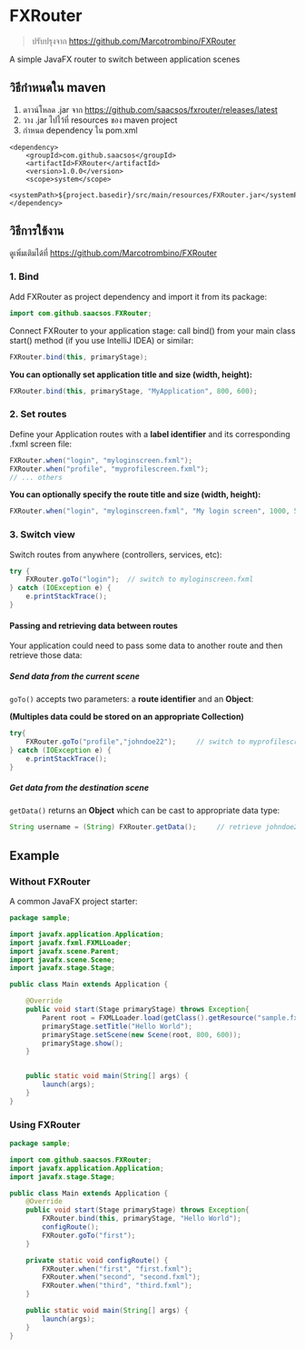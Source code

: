 # FXRouter

> ปรับปรุงจาก https://github.com/Marcotrombino/FXRouter

A simple JavaFX router to switch between application scenes

## วิธีกำหนดใน maven

1. ดาวน์โหลด .jar จาก https://github.com/saacsos/fxrouter/releases/latest
2. วาง .jar ไปไว้ที่ resources ของ maven project
3. กำหนด dependency ใน pom.xml
```
<dependency>
    <groupId>com.github.saacsos</groupId>
    <artifactId>FXRouter</artifactId>
    <version>1.0.0</version>
    <scope>system</scope>
    <systemPath>${project.basedir}/src/main/resources/FXRouter.jar</systemPath>
</dependency>
```

## วิธีการใช้งาน
ดูเพิ่มเติมได้ที่ https://github.com/Marcotrombino/FXRouter

### 1. Bind

Add FXRouter as project dependency and import it from its package:

```java
import com.github.saacsos.FXRouter;
```

Connect FXRouter to your application stage: call bind() from your main class start() method (if you use IntelliJ IDEA) or similar:

```java
FXRouter.bind(this, primaryStage);
```

**You can optionally set application title and size (width, height):**
```java
FXRouter.bind(this, primaryStage, "MyApplication", 800, 600);
```

### 2. Set routes

Define your Application routes with a **label identifier** and its corresponding .fxml screen file:

```java
FXRouter.when("login", "myloginscreen.fxml");
FXRouter.when("profile", "myprofilescreen.fxml");
// ... others
```

**You can optionally specify the route title and size (width, height):**
```java
FXRouter.when("login", "myloginscreen.fxml", "My login screen", 1000, 500);
```

### 3. Switch view
Switch routes from anywhere (controllers, services, etc):
```java
try {
    FXRouter.goTo("login");  // switch to myloginscreen.fxml
} catch (IOException e) {
    e.printStackTrace();
} 
```

#### Passing and retrieving data between routes
Your application could need to pass some data to another route and then retrieve those data:

##### Send data from the current scene

`goTo()` accepts two parameters: a **route identifier** and an **Object**:

**(Multiples data could be stored on an appropriate Collection)**

```java
try{
    FXRouter.goTo("profile","johndoe22");     // switch to myprofilescreen.fxml passing an username
} catch (IOException e) {
    e.printStackTrace();    
}
```

##### Get data from the destination scene
`getData()` returns an **Object** which can be cast to appropriate data type:

```java
String username = (String) FXRouter.getData();     // retrieve johndoe22
```

## Example

### Without FXRouter

A common JavaFX project starter:

```java
package sample;

import javafx.application.Application;
import javafx.fxml.FXMLLoader;
import javafx.scene.Parent;
import javafx.scene.Scene;
import javafx.stage.Stage;

public class Main extends Application {

    @Override
    public void start(Stage primaryStage) throws Exception{
        Parent root = FXMLLoader.load(getClass().getResource("sample.fxml"));
        primaryStage.setTitle("Hello World");
        primaryStage.setScene(new Scene(root, 800, 600));
        primaryStage.show();
    }


    public static void main(String[] args) {
        launch(args);
    }
}
```

### Using FXRouter

```java
package sample;

import com.github.saacsos.FXRouter;
import javafx.application.Application;
import javafx.stage.Stage;

public class Main extends Application {
    @Override
    public void start(Stage primaryStage) throws Exception{
        FXRouter.bind(this, primaryStage, "Hello World");
        configRoute();
        FXRouter.goTo("first");
    }

    private static void configRoute() {
        FXRouter.when("first", "first.fxml");
        FXRouter.when("second", "second.fxml");
        FXRouter.when("third", "third.fxml");
    }

    public static void main(String[] args) {
        launch(args);
    }
}
```